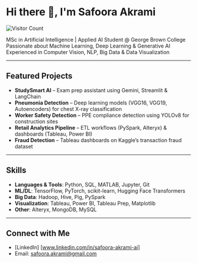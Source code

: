 # Hi there 👋, I'm Safoora Akrami
![Visitor Count](https://komarev.com/ghpvc/?username=YourGitHubUsername&label=Hello+Visitor+Number&color=blue&style=flat-square)



 MSc in Artificial Intelligence |  Applied AI Student @ George Brown College  
 Passionate about Machine Learning, Deep Learning & Generative AI  
 Experienced in Computer Vision, NLP, Big Data & Data Visualization  

---

##  Featured Projects
- **StudySmart AI** – Exam prep assistant using Gemini, Streamlit & LangChain  
- **Pneumonia Detection** – Deep learning models (VGG16, VGG19, Autoencoders) for chest X-ray classification  
- **Worker Safety Detection** – PPE compliance detection using YOLOv8 for construction sites  
- **Retail Analytics Pipeline** – ETL workflows (PySpark, Alteryx) & dashboards (Tableau, Power BI)  
- **Fraud Detection** – Tableau dashboards on Kaggle’s transaction fraud dataset  

---

##  Skills
- **Languages & Tools**: Python, SQL, MATLAB, Jupyter, Git  
- **ML/DL**: TensorFlow, PyTorch, scikit-learn, Hugging Face Transformers  
- **Big Data**: Hadoop, Hive, Pig, PySpark  
- **Visualization**: Tableau, Power BI, Tableau Prep, Matplotlib  
- **Other**: Alteryx, MongoDB, MySQL  

---

##  Connect with Me
- [LinkedIn] [www.linkedin.com/in/safoora-akrami-ai]
-  Email: safoora.akrami@gmail.com 
